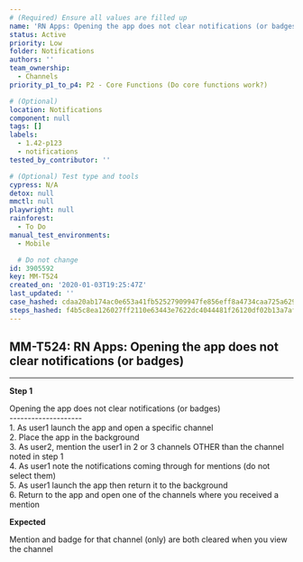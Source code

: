 ```yaml
---
# (Required) Ensure all values are filled up
name: 'RN Apps: Opening the app does not clear notifications (or badges)'
status: Active
priority: Low
folder: Notifications
authors: ''
team_ownership:
  - Channels
priority_p1_to_p4: P2 - Core Functions (Do core functions work?)

# (Optional)
location: Notifications
component: null
tags: []
labels:
  - 1.42-p123
  - notifications
tested_by_contributor: ''

# (Optional) Test type and tools
cypress: N/A
detox: null
mmctl: null
playwright: null
rainforest:
  - To Do
manual_test_environments:
  - Mobile

  # Do not change
id: 3905592
key: MM-T524
created_on: '2020-01-03T19:25:47Z'
last_updated: ''
case_hashed: cdaa20ab174ac0e653a41fb52527909947fe856eff8a4734caa725a629c29a69de0024b4a99eab796dd659f2d6896588
steps_hashed: f4b5c8ea126027ff2110e63443e7622dc4044481f26120df02b13a7afd5b2a64846a42727dc8a8c14ced8c2d453ca4c2
---
```


<!-- (Auto-generated) Based on frontmatter's "key" and "name" -->

## MM-T524: RN Apps: Opening the app does not clear notifications (or badges)

---

**Step 1**

Opening the app does not clear notifications (or badges)\
\--------------------\
1\. As user1 launch the app and open a specific channel\
2\. Place the app in the background\
3\. As user2, mention the user1 in 2 or 3 channels OTHER than the channel noted in step 1\
4\. As user1 note the notifications coming through for mentions (do not select them)\
5\. As user1 launch the app then return it to the background\
6\. Return to the app and open one of the channels where you received a mention

**Expected**

Mention and badge for that channel (only) are both cleared when you view the channel
